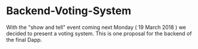 # Backend-Voting-System

With the "show and tell" event coming next Monday ( 19 March 2018 ) we decided to present a voting system.
This is one proposal for the backend of the final Dapp. 
